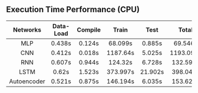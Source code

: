 ## Execution Time Performance (CPU)
|Networks| Data-Load | Compile | Train | Test | Total |
| :--:| :-------: | :-----: | :---: | :---:| :---: |
|MLP|0.438s	|0.124s	|68.099s	|0.885s	|69.546s|
|CNN|0.412s	|0.018s	|1187.64s	|5.025s	|1193.095s|
|RNN|0.607s	|0.944s	|124.32s	|6.728s	|132.599s|
|LSTM|0.62s	|1.523s	|373.997s	|21.902s	|398.042s|
|Autoencoder|0.521s	|0.875s	|146.194s	|6.035s	|153.625s|


